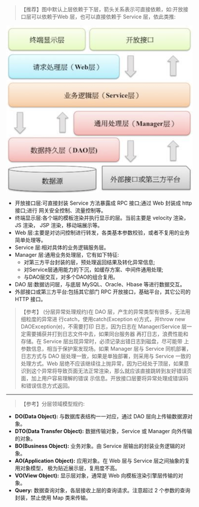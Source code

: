 >【推荐】图中默认上层依赖于下层，箭头关系表示可直接依赖，如:开放接口层可以依赖于Web 层，也可以直接依赖于 Service 层，依此类推:

![](../media/app-layer.png)

- 开放接口层:可直接封装 Service 方法暴露成 RPC 接口;通过 Web 封装成 http 接口;进行 网关安全控制、流量控制等。
- 终端显示层:各个端的模板渲染并执行显示的层。当前主要是 velocity 渲染，JS 渲染， JSP 渲染，移动端展示等。
- Web 层:主要是对访问控制进行转发，各类基本参数校验，或者不复用的业务简单处理等。
- Service 层:相对具体的业务逻辑服务层。
- Manager 层:通用业务处理层，它有如下特征:  
  - 对第三方平台封装的层，预处理返回结果及转化异常信息;
  - 对Service层通用能力的下沉，如缓存方案、中间件通用处理; 
  - 与DAO层交互，对多个DAO的组合复用。
- DAO 层:数据访问层，与底层 MySQL、Oracle、Hbase 等进行数据交互。
- 外部接口或第三方平台:包括其它部门 RPC 开放接口，基础平台，其它公司的 HTTP 接口。

>【参考】 (分层异常处理规约)在 DAO 层，产生的异常类型有很多，无法用细粒度的异常进 行catch，使用catch(Exception e)方式，并throw new DAOException(e)，不需要打印 日志，因为日志在 Manager/Service 层一定需要捕获并打到日志文件中去，如果同台服务器 再打日志，浪费性能和存储。在 Service 层出现异常时，必须记录出错日志到磁盘，尽可能带 上参数信息，相当于保护案发现场。如果 Manager 层与 Service 同机部署，日志方式与 DAO 层处理一致，如果是单独部署，则采用与 Service 一致的处理方式。Web 层绝不应该继续往上抛异常，因为已经处于顶层，如果意识到这个异常将导致页面无法正常渲染，那么就应该直接跳转到友好错误页面，加上用户容易理解的错误 示信息。开放接口层要将异常处理成错误码 和错误信息方式返回。

---

>【参考】分层领域模型规约:

- **DO(Data Object):** 与数据库表结构一一对应，通过 DAO 层向上传输数据源对象。
- **DTO(Data Transfer Object):** 数据传输对象，Service 或 Manager 向外传输的对象。
- **BO(Business Object):** 业务对象。由 Service 层输出的封装业务逻辑的对象。
- **AO(Application Object):** 应用对象。在 Web 层与 Service 层之间抽象的复用对象模型， 极为贴近展示层，复用度不高。
- **VO(View Object):** 显示层对象，通常是 Web 向模板渲染引擎层传输的对象。
- **Query:** 数据查询对象，各层接收上层的查询请求。注意超过 2 个参数的查询封装，禁止使用 Map 类来传输。